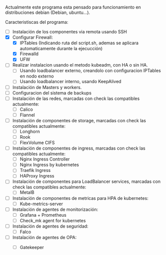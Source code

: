Actualmente este programa esta pensado para funcionamiento en distribuciones debian (Debian, ubuntu...).

Caracteristiscas del programa:
- [ ] Instalación de los componentes via remota usando SSH
- [X] Configurar Firewall:
  - [X] IPTables (Indicando ruta del script.sh, ademas se aplicara automaticamente durante la ejecucción)
  - [X] Firewalld
  - [X] UFW
- [ ] Realizar instalacion usando el metodo kubeadm, con HA o sin HA.
  - [ ] Usando loadbalancer externo, creandolo con configuracion IPTables en nodo externo
  - [ ] Usando loadbalancer interno, usando KeepAlived
- [ ] Instalación de Masters y workers.
- [ ] Configuracion del sistema de backups
- [ ] Instalación de las redes, marcadas con check las compatibles actualmente:
  - [ ] Calico
  - [ ] Flannel
- [ ] Instalación de componentes de storage, marcadas con check las compatibles actualmente:
  - [ ] Longhorn
  - [ ] Rook
  - [ ] FlexVolume CIFS
- [ ] Instalación de componentes de ingress, marcadas con check las compatibles actualmente:
  - [ ] Nginx Ingress Controller
  - [ ] Nginx Ingress by kubernetes
  - [ ] Traefik Ingress
  - [ ] HAProxy Ingress
- [ ] Instalación de componentes para LoadBalancer services, marcadas con check las compatibles actualmente:
  - [ ] MetalB
- [ ] Instalación de componentes de metricas para HPA de kubernetes:
  - [ ] Kube-metrics-server
- [ ] Instalación de agentes de monitorización:
  - [ ] Grafana + Prometheus
  - [ ] Check_mk agent for kubernetes
- [ ] Instalación de agentes de seguridad:
  - [ ] Falco
- [ ] Instalación de agentes de OPA:
  - [ ] Gatekeeper

